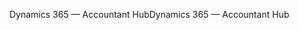 <span data-ttu-id="2f13c-101">Dynamics 365 — Accountant Hub</span><span class="sxs-lookup"><span data-stu-id="2f13c-101">Dynamics 365 — Accountant Hub</span></span>
